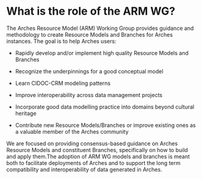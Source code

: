 
# What is the role of the ARM WG?

The Arches Resource Model (ARM) Working Group provides guidance and methodology to create Resource Models and Branches for Arches instances. The goal is to help Arches users:

* Rapidly develop and/or implement high quality Resource Models and Branches
- Recognize the underpinnings for a good conceptual model
* Learn CIDOC-CRM modeling patterns
- Improve interoperability across data management projects
* Incorporate good data modelling practice into domains beyond cultural heritage
- Contribute new Resource Models/Branches or improve existing ones as a valuable member of the Arches community

We are focused on providing consensus-based guidance on Arches Resource Models and constituent Branches, specifically on how to build and apply them.The adoption of ARM WG models and branches is meant both to facilitate deployments of Arches and to support the long term compatibility and interoperability of data generated in Arches.
